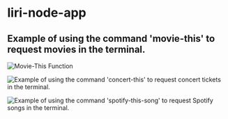 # liri-node-app

## Example of using the command 'movie-this' to request movies in the terminal.
![Movie-This Function](file:///Users/dayne/Desktop/Screen%20Shot%202019-10-03%20at%208.20.38%20PM.png)

![Example of using the command 'concert-this' to request concert tickets in the terminal.](file:///Users/dayne/Desktop/Screen%20Shot%202019-10-03%20at%208.22.23%20PM.png)

![Example of using the command 'spotify-this-song' to request Spotify songs in the terminal.](file:///Users/dayne/Desktop/Screen%20Shot%202019-10-03%20at%208.23.16%20PM.png)